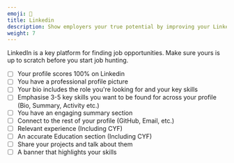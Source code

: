 ```yaml
---
emoji: 🏢
title: Linkedin
description: Show employers your true potential by improving your Linkedin profile
weight: 7
---
```


LinkedIn is a key platform for finding job opportunities. Make sure yours is up to scratch before you start job hunting.

- [ ] Your profile scores 100% on Linkedin
- [ ] You have a professional profile picture
- [ ] Your bio includes the role you're looking for and your key skills
- [ ] Emphasise 3-5 key skills you want to be found for across your profile (Bio, Summary, Activity etc.)
- [ ] You have an engaging summary section
- [ ] Connect to the rest of your profile (GitHub, Email, etc.)
- [ ] Relevant experience (Including CYF)
- [ ] An accurate Education section (Including CYF)
- [ ] Share your projects and talk about them
- [ ] A banner that highlights your skills
